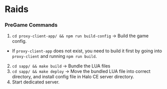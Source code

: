 # Raids

### PreGame Commands

1. `cd proxy-client-app/ && npm run build-config` -> Build the game config.

- If `proxy-client-app` does not exist, you need to build it first by going into `proxy-client` and running `npm run build`.

2. `cd sapp/ && make build` -> Bundle the LUA files
3. `cd sapp/ && make deploy` -> Move the bundled LUA file into correct directory, and install config file in Halo CE server directory.
4. Start dedicated server.
